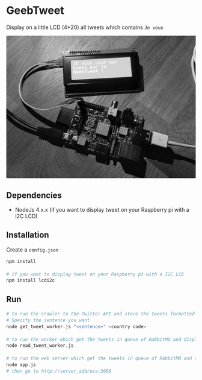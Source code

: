 # GeebTweet

Display on a little LCD (4*20) all tweets which contains `Je veux`

![GeebTweet](https://raw.githubusercontent.com/GeebToo/GeebTweet/master/screenshots/geebtweet.jpg)

## Dependencies

* NodeJs 4.x.x (if you want to display tweet on your Raspberry pi with a I2C LCD)


## Installation

Create a `config.json`

```bash
npm install

# if you want to display tweet on your Raspberry pi with a I2C LCD
npm install lcdi2c
```


## Run

```bash
# to run the crawler to the Twitter API and store the tweets formatted in RabbitMQ.
# Specify the sentence you want
node get_tweet_worker.js "<sentence>" <country code>

# to run the worker which get the tweets in queue of RabbitMQ and displays (in LCD or console)
node read_tweet_worker.js

# to run the web server which get the tweets in queue of RabbitMQ and displays in web page with socket.io
node app.js
# then go to http://server_address:3000
```
